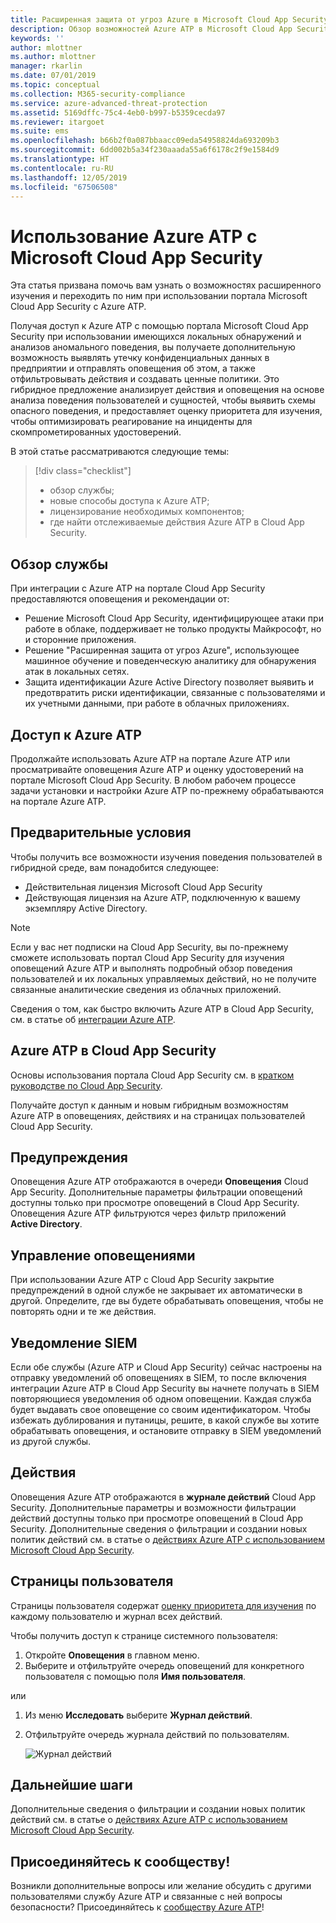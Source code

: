 ```yaml
---
title: Расширенная защита от угроз Azure в Microsoft Cloud App Security | Документация Майкрософт
description: Обзор возможностей Azure ATP в Microsoft Cloud App Security.
keywords: ''
author: mlottner
ms.author: mlottner
manager: rkarlin
ms.date: 07/01/2019
ms.topic: conceptual
ms.collection: M365-security-compliance
ms.service: azure-advanced-threat-protection
ms.assetid: 5169dffc-75c4-4eb0-b997-b5359cecda97
ms.reviewer: itargoet
ms.suite: ems
ms.openlocfilehash: b66b2f0a087bbaacc09eda54958824da693209b3
ms.sourcegitcommit: 6dd002b5a34f230aaada55a6f6178c2f9e1584d9
ms.translationtype: HT
ms.contentlocale: ru-RU
ms.lasthandoff: 12/05/2019
ms.locfileid: "67506508"
---
```

# <a name="using-azure-atp-with-microsoft-cloud-app-security"></a>Использование Azure ATP с Microsoft Cloud App Security 


Эта статья призвана помочь вам узнать о возможностях расширенного изучения и переходить по ним при использовании портала Microsoft Cloud App Security с Azure ATP. 

Получая доступ к Azure ATP с помощью портала Microsoft Cloud App Security при использовании имеющихся локальных обнаружений и анализов аномального поведения, вы получаете дополнительную возможность выявлять утечку конфиденциальных данных в предприятии и отправлять оповещения об этом, а также отфильтровывать действия и создавать ценные политики. Это гибридное предложение анализирует действия и оповещения на основе анализа поведения пользователей и сущностей, чтобы выявить схемы опасного поведения, и предоставляет оценку приоритета для изучения, чтобы оптимизировать реагирование на инциденты для скомпрометированных удостоверений. 

В этой статье рассматриваются следующие темы:

> [!div class="checklist"]
> * обзор службы;
> * новые способы доступа к Azure ATP;
> * лицензирование необходимых компонентов;
> * где найти отслеживаемые действия Azure ATP в Cloud App Security.

## <a name="service-overview"></a>Обзор службы

При интеграции с Azure ATP на портале Cloud App Security предоставляются оповещения и рекомендации от:
- Решение Microsoft Cloud App Security, идентифицирующее атаки при работе в облаке, поддерживает не только продукты Майкрософт, но и сторонние приложения.
- Решение "Расширенная защита от угроз Azure", использующее машинное обучение и поведенческую аналитику для обнаружения атак в локальных сетях.
- Защита идентификации Azure Active Directory позволяет выявить и предотвратить риски идентификации, связанные с пользователями и их учетными данными, при работе в облачных приложениях.

## <a name="access-azure-atp"></a>Доступ к Azure ATP

Продолжайте использовать Azure ATP на портале Azure ATP или просматривайте оповещения Azure ATP и оценку удостоверений на портале Microsoft Cloud App Security. В любом рабочем процессе задачи установки и настройки Azure ATP по-прежнему обрабатываются на портале Azure ATP. 

 

## <a name="prerequisites"></a>Предварительные условия

Чтобы получить все возможности изучения поведения пользователей в гибридной среде, вам понадобится следующее:
- Действительная лицензия Microsoft Cloud App Security
- Действующая лицензия на Azure ATP, подключенную к вашему экземпляру Active Directory.
 
>[!NOTE]
>Если у вас нет подписки на Cloud App Security, вы по-прежнему сможете использовать портал Cloud App Security для изучения оповещений Azure ATP и выполнять подробный обзор поведения пользователей и их локальных управляемых действий, но не получите связанные аналитические сведения из облачных приложений.

Сведения о том, как быстро включить Azure ATP в Cloud App Security, см. в статье об [интеграции Azure ATP](https://docs.microsoft.com/cloud-app-security/aatp-integration).  
 
## <a name="azure-atp-in-cloud-app-security"></a>Azure ATP в Cloud App Security 

Основы использования портала Cloud App Security см. в [кратком руководстве по Cloud App Security](https://docs.microsoft.com/cloud-app-security/getting-started-with-cloud-app-security). 

Получайте доступ к данным и новым гибридным возможностям Azure ATP в оповещениях, действиях и на страницах пользователей Cloud App Security. 

## <a name="alerts"></a>Предупреждения

Оповещения Azure ATP отображаются в очереди **Оповещения** Cloud App Security. Дополнительные параметры фильтрации оповещений доступны только при просмотре оповещений в Cloud App Security. Оповещения Azure ATP фильтруются через фильтр приложений **Active Directory**. 

## <a name="alert-management"></a>Управление оповещениями
При использовании Azure ATP с Cloud App Security закрытие предупреждений в одной службе не закрывает их автоматически в другой. Определите, где вы будете обрабатывать оповещения, чтобы не повторять одни и те же действия. 

## <a name="siem-notification"></a>Уведомление SIEM

Если обе службы (Azure ATP и Cloud App Security) сейчас настроены на отправку уведомлений об оповещениях в SIEM, то после включения интеграции Azure ATP в Cloud App Security вы начнете получать в SIEM повторяющиеся уведомления об одном оповещении. Каждая служба будет выдавать свое оповещение со своим идентификатором. Чтобы избежать дублирования и путаницы, решите, в какой службе вы хотите обрабатывать оповещения, и остановите отправку в SIEM уведомлений из другой службы.  

## <a name="activities"></a>Действия

Оповещения Azure ATP отображаются в **журнале действий** Cloud App Security. Дополнительные параметры и возможности фильтрации действий доступны только при просмотре оповещений в Cloud App Security. Дополнительные сведения о фильтрации и создании новых политик действий см. в статье о [действиях Azure ATP с использованием Microsoft Cloud App Security](https://docs.microsoft.com/azure-advanced-threat-protection/atp-activities-filtering-mcas).  

## <a name="user-pages"></a>Страницы пользователя 

Страницы пользователя содержат [оценку приоритета для изучения](https://docs.microsoft.com/cloud-app-security/tutorial-ueba) по каждому пользователю и журнал всех действий. 

Чтобы получить доступ к странице системного пользователя:
1. Откройте **Оповещения** в главном меню.
1. Выберите и отфильтруйте очередь оповещений для конкретного пользователя с помощью поля **Имя пользователя**.

 или

1. Из меню **Исследовать** выберите **Журнал действий**. 
1. Отфильтруйте очередь журнала действий по пользователям. 

    ![Журнал действий](media/atp-mcas-activity-filter.png)

## <a name="next-steps"></a>Дальнейшие шаги

Дополнительные сведения о фильтрации и создании новых политик действий см. в статье о [действиях Azure ATP с использованием Microsoft Cloud App Security](https://docs.microsoft.com/azure-advanced-threat-protection/atp-activities-filtering-mcas). 
  
## <a name="join-the-community"></a>Присоединяйтесь к сообществу!

Возникли дополнительные вопросы или желание обсудить с другими пользователями службу Azure ATP и связанные с ней вопросы безопасности? Присоединяйтесь к [сообществу Azure ATP](https://techcommunity.microsoft.com/t5/Azure-Advanced-Threat-Protection/bd-p/AzureAdvancedThreatProtection)!




